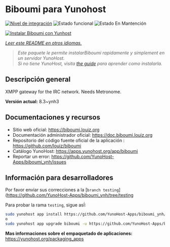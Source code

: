 <!--
Este archivo README esta generado automaticamente<https://github.com/YunoHost/apps/tree/master/tools/readme_generator>
No se debe editar a mano.
-->

# Biboumi para Yunohost

[![Nivel de integración](https://dash.yunohost.org/integration/biboumi.svg)](https://ci-apps.yunohost.org/ci/apps/biboumi/) ![Estado funcional](https://ci-apps.yunohost.org/ci/badges/biboumi.status.svg) ![Estado En Mantención](https://ci-apps.yunohost.org/ci/badges/biboumi.maintain.svg)

[![Instalar Biboumi con Yunhost](https://install-app.yunohost.org/install-with-yunohost.svg)](https://install-app.yunohost.org/?app=biboumi)

*[Leer este README en otros idiomas.](./ALL_README.md)*

> *Este paquete le permite instalarBiboumi rapidamente y simplement en un servidor YunoHost.*  
> *Si no tiene YunoHost, visita [the guide](https://yunohost.org/install) para aprender como instalarla.*

## Descripción general

XMPP gateway for the IRC network. Needs Metronome.


**Versión actual:** 8.3~ynh3
## Documentaciones y recursos

- Sitio web oficial: <https://biboumi.louiz.org>
- Documentación administrador oficial: <https://doc.biboumi.louiz.org>
- Repositorio del código fuente oficial de la aplicación : <https://github.com/louiz/biboumi>
- Catálogo YunoHost: <https://apps.yunohost.org/app/biboumi>
- Reportar un error: <https://github.com/YunoHost-Apps/biboumi_ynh/issues>

## Información para desarrolladores

Por favor enviar sus correcciones a la [`branch testing`](https://github.com/YunoHost-Apps/biboumi_ynh/tree/testing

Para probar la rama `testing`, sigue asÍ:

```bash
sudo yunohost app install https://github.com/YunoHost-Apps/biboumi_ynh/tree/testing --debug
o
sudo yunohost app upgrade biboumi -u https://github.com/YunoHost-Apps/biboumi_ynh/tree/testing --debug
```

**Mas informaciones sobre el empaquetado de aplicaciones:** <https://yunohost.org/packaging_apps>
